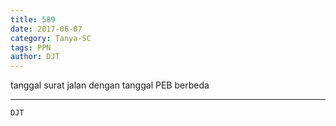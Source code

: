 ```yaml
---
title: 589
date: 2017-06-07
category: Tanya-SC
tags: PPN
author: DJT
---
```


tanggal surat jalan dengan tanggal PEB berbeda

---



`DJT`
